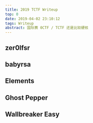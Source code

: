 ```yaml
---
title: 2019 TCTF Writeup
top: 0
date: 2019-04-02 23:10:12
tags: Writeup
abstract: 国际赛 0CTF / TCTF 还是比较硬核
---
```


## zer0lfsr

## babyrsa

## Elements

## Ghost Pepper

## Wallbreaker Easy


